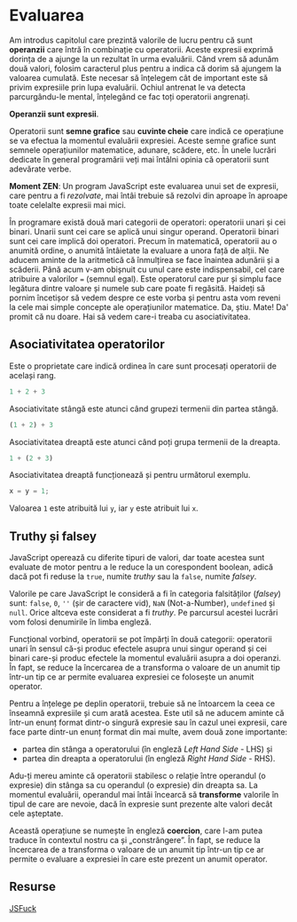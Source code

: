 # Evaluarea

Am introdus capitolul care prezintă valorile de lucru pentru că sunt **operanzii** care întră în combinație cu operatorii. Aceste expresii exprimă dorința de a ajunge la un rezultat în urma evaluării. Când vrem să adunăm două valori, folosim caracterul plus pentru a indica că dorim să ajungem la valoarea cumulată.
Este necesar să înțelegem cât de important este să privim expresiile prin lupa evaluării. Ochiul antrenat le va detecta parcurgându-le mental, înțelegând ce fac toți operatorii angrenați.

**Operanzii sunt expresii**.

Operatorii sunt **semne grafice** sau **cuvinte cheie** care indică ce operațiune se va efectua la momentul evaluării expresiei. Aceste semne grafice sunt semnele operațiunilor matematice, adunare, scădere, etc. În unele lucrări dedicate în general programării veți mai întâlni opinia că operatorii sunt adevărate verbe.

**Moment ZEN**: Un program JavaScript este evaluarea unui set de expresii, care pentru a fi *rezolvate*, mai întâi trebuie să rezolvi din aproape în aproape toate celelalte expresii mai mici.

În programare există două mari categorii de operatori: operatorii unari și cei binari. Unarii sunt cei care se aplică unui singur operand. Operatorii binari sunt cei care implică doi operatori. Precum în matematică, operatorii au o anumită ordine, o anumită întâietate la evaluare a unora față de alții. Ne aducem aminte de la aritmetică că înmulțirea se face înaintea adunării și a scăderii.
Până acum v-am obișnuit cu unul care este indispensabil, cel care atribuire a valorilor `=` (semnul egal). Este operatorul care pur și simplu face legătura dintre valoare și numele sub care poate fi regăsită. Haideți să pornim încetișor să vedem despre ce este vorba și pentru asta vom reveni la cele mai simple concepte ale operațiunilor matematice. Da, știu. Mate! Da' promit că nu doare. Hai să vedem care-i treaba cu asociativitatea.

## Asociativitatea operatorilor

Este o proprietate care indică ordinea în care sunt procesați operatorii de același rang.

```javascript
1 + 2 + 3
```

Asociativitate stângă este atunci când grupezi termenii din partea stângă.

```javascript
(1 + 2) + 3
```

Asociativitatea dreaptă este atunci când poți grupa termenii de la dreapta.

```javascript
1 + (2 + 3)
```

Asociativitatea dreaptă funcționează și pentru următorul exemplu.

```javascript
x = y = 1;
```

Valoarea `1` este atribuită lui `y`, iar `y` este atribuit lui `x`.

## Truthy și falsey

JavaScript operează cu diferite tipuri de valori, dar toate acestea sunt evaluate de motor pentru a le reduce la un corespondent boolean, adică dacă pot fi reduse la `true`, numite *truthy* sau la `false`, numite *falsey*.

Valorile pe care JavaScript le consideră a fi în categoria falsităților (*falsey*) sunt: `false`, `0`, `''` (șir de caractere vid), `NaN` (Not-a-Number), `undefined` și `null`. Orice altceva este considerat a fi *truthy*. Pe parcursul acestei lucrări vom folosi denumirile în limba engleză.

Funcțional vorbind, operatorii se pot împărți în două categorii: operatorii unari în sensul că-și produc efectele asupra unui singur operand și cei binari care-și produc efectele la momentul evaluării asupra a doi operanzi. În fapt, se reduce la încercarea de a transforma o valoare de un anumit tip într-un tip ce ar permite evaluarea expresiei ce folosește un anumit operator.

Pentru a înțelege pe deplin operatorii, trebuie să ne întoarcem la ceea ce înseamnă expresiile și cum arată acestea. Este util să ne aducem aminte că într-un enunț format dintr-o singură expresie sau în cazul unei expresii, care face parte dintr-un enunț format din mai multe, avem două zone importante:

-   partea din stânga a operatorului (în engleză *Left Hand Side* - LHS) și
-   partea din dreapta a operatorului (în engleză *Right Hand Side* - RHS).

Adu-ți mereu aminte că operatorii stabilesc o relație între operandul (o expresie) din stânga sa cu operandul (o expresie) din dreapta sa. La momentul evaluării, operandul mai întâi încearcă să **transforme** valorile în tipul de care are nevoie, dacă în expresie sunt prezente alte valori decât cele așteptate.

Această operațiune se numește în engleză **coercion**, care l-am putea traduce în contextul nostru ca și „constrângere”. În fapt, se reduce la încercarea de a transforma o valoare de un anumit tip într-un tip ce ar permite o evaluare a expresiei în care este prezent un anumit operator.

## Resurse

[JSFuck](http://www.jsfuck.com/)
